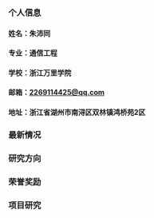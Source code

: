 ### 个人信息
#### 姓名：朱沛同 
#### 专业：通信工程
#### 学校：浙江万里学院
#### 邮箱：2269114425@qq.com
#### 地址：浙江省湖州市南浔区双林镇鸿桥苑2区

### 最新情况

### 研究方向

### 荣誉奖励

### 项目研究
